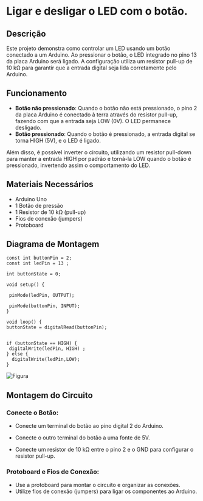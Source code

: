 # Ligar e desligar o LED com o botão.


## Descrição


Este projeto demonstra como controlar um LED usando um botão conectado a um Arduino. Ao pressionar o botão, o LED integrado no pino 13 da placa Arduino será ligado. A configuração utiliza um resistor pull-up de 10 kΩ para garantir que a entrada digital seja lida corretamente pelo Arduino.

## Funcionamento


+ **Botão não pressionado**: Quando o botão não está pressionado, o pino 2 da placa Arduino é conectado à terra através do resistor pull-up, fazendo com que a entrada seja LOW (0V). O LED permanece desligado.
+ **Botão pressionado**: Quando o botão é pressionado, a entrada digital se torna HIGH (5V), e o LED é ligado.


Além disso, é possível inverter o circuito, utilizando um resistor pull-down para manter a entrada HIGH por padrão e torná-la LOW quando o botão é pressionado, invertendo assim o comportamento do LED.

## Materiais Necessários
+ Arduino Uno
+ 1 Botão de pressão
+ 1 Resistor de 10 kΩ (pull-up)
+ Fios de conexão (jumpers)
+ Protoboard
## Diagrama de Montagem

```
const int buttonPin = 2;
const int ledPin = 13 ;

int buttonState = 0;

void setup() {
 
 pinMode(ledPin, OUTPUT);

 pinMode(buttonPin, INPUT);
}

void loop() {
buttonState = digitalRead(buttonPin);


if (buttonState == HIGH) {
 digitalWrite(ledPin, HIGH) ;
} else {
  digitalWrite(ledPin,LOW);
}

```

![Figura](https://github.com/user-attachments/assets/97785591-5a9c-4034-b3de-900e08e79e9a)


## Montagem do Circuito
### Conecte o Botão:

+ Conecte um terminal do botão ao pino digital 2 do Arduino.

+ Conecte o outro terminal do botão a uma fonte de 5V.

+ Conecte um resistor de 10 kΩ entre o pino 2 e o GND para configurar o resistor pull-up.

### Protoboard e Fios de Conexão:


+ Use a protoboard para montar o circuito e organizar as conexões.
+ Utilize fios de conexão (jumpers) para ligar os componentes ao Arduino.
